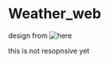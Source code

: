 # Weather_web

design from ![here]( https://dribbble.com/shots/8268096)

this is not resopnsive yet
